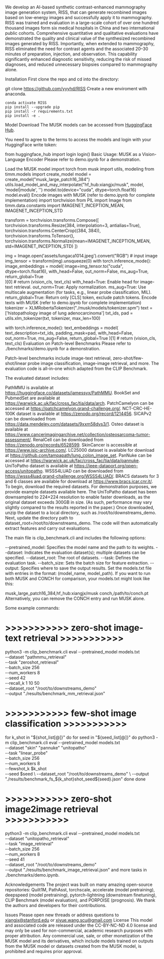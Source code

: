 We develop an AI-based synthetic contrast-enhanced mammography image generation system, RISS, that can generate recombined images based on low-energy images and successfully apply it to mammography. RISS was trained and evaluation in a large-scale cohort of over one hundred thousand images form six medical hospitals in China and two international public cohorts. Comprehensive quantitative and qualitative evaluations have demonstrated the quality and clinical value of the synthesized recombined images generated by RISS. Importantly, when extended to mammography, RISS eliminated the need for contrast agents and the associated 20–30 minutes of preparation, injection, and observation. This capability significantly enhanced diagnostic sensitivity, reducing the risk of missed diagnoses, and reduced unnecessary biopsies compared to mammography alone.


Installation
First clone the repo and cd into the directory:

git clone https://github.com/yyyhd/RISS
Create a new enviroment with anaconda.

```conda create -n RISS python=3.7 -y --no-default-packages
conda activate RISS
pip install --upgrade pip
pip install -r requirements.txt
pip install -e .
```
Model Download
The MUSK models can be accessed from [HuggingFace Hub](www.baidu.com).

You need to agree to the terms to access the models and login with your HuggingFace write token:

from huggingface_hub import login
login(<huggingface write token>)
Basic Usage: MUSK as a Vision-Language Encoder
Please refer to demo.ipynb for a demonstration.

Load the MUSK model
import torch
from musk import utils, modeling
from timm.models import create_model
model = create_model("musk_large_patch16_384")
utils.load_model_and_may_interpolate("hf_hub:xiangjx/musk", model, 'model|module', '')
model.to(device="cuda", dtype=torch.float16)
model.eval()
Encode images with MUSK (refer to demo.ipynb for complete implementation)
import torchvision
from PIL import Image
from timm.data.constants import IMAGENET_INCEPTION_MEAN, IMAGENET_INCEPTION_STD

transform = torchvision.transforms.Compose([
    torchvision.transforms.Resize(384, interpolation=3, antialias=True),
    torchvision.transforms.CenterCrop((384, 384)),
    torchvision.transforms.ToTensor(),
    torchvision.transforms.Normalize(mean=IMAGENET_INCEPTION_MEAN, std=IMAGENET_INCEPTION_STD)
])

img = Image.open('assets/lungaca1014.jpeg').convert("RGB")  # input image
img_tensor = transform(img).unsqueeze(0)
with torch.inference_mode():
    image_embeddings = model(
        image=img_tensor.to("cuda", dtype=torch.float16),
        with_head=False,
        out_norm=False,
        ms_aug=True,
        return_global=True  
        )[0]  # return (vision_cls, text_cls)
with_head=True: Enable head for image-text retrieval.
out_norm=True: Apply normalization.
ms_aug=True: Use multiscale augmentation (for tasks, e.g., linear probe classification, MIL).
return_global=True: Return only [CLS] token, exclude patch tokens.
Encode texts with MUSK (refer to demo.ipynb for complete implementation)
tokenizer = XLMRobertaTokenizer("./musk/models/tokenizer.spm")
text = ['histopathology image of lung adenocarcinoma']
txt_ids, pad = utils.xlm_tokenizer(txt, tokenizer, max_len=100)

with torch.inference_mode():
   text_embeddings = model(
      text_description=txt_ids,
      padding_mask=pad,
      with_head=False, 
      out_norm=True,
      ms_aug=False,
      return_global=True 
   )[1]  # return (vision_cls, text_cls)
Evaluation on Patch-level Benchmarks
Please refer to ./benchmarks/demo.ipynb for a demonstration.

Patch-level benchmarks include image-text retrieval, zero-shot/few-shot/linear probe image classification, image-image retrieval, and more. The evaluation code is all-in-one which adapted from the CLIP Benchmark.

The evaluated dataset includes:

PathMMU is available at https://huggingface.co/datasets/jamessyx/PathMMU.
BookSet and PubmedSet are available at https://warwick.ac.uk/fac/cross_fac/tia/data/arch.
PatchCamelyon can be accessed at https://patchcamelyon.grand-challenge.org/.
NCT-CRC-HE-100K dataset is available at https://zenodo.org/record/1214456.
SICAPv2 can be downloaded from https://data.mendeley.com/datasets/9xxm58dvs3/1.
Osteo dataset is available at https://www.cancerimagingarchive.net/collection/osteosarcoma-tumor-assessment/.
RenalCell can be downloaded from https://zenodo.org/records/6528599.
SkinCancer is accessible at https://www.isic-archive.com/.
LC25000 dataset is available for download at https://github.com/tampapath/lung_colon_image_set.
PanNuke can be accessed at https://warwick.ac.uk/fac/cross_fac/tia/data/pannuke.
UniToPatho dataset is available at https://ieee-dataport.org/open-access/unitopatho.
WSSS4LUAD can be downloaded from https://wsss4luad.grand-challenge.org/WSSS4LUAD/.
BRACS datasets for 3 and 6 classes are available for download at https://www.bracs.icar.cnr.it/.
To begin, download the required datasets. For demonstration purposes, we provide example datasets available here. The UniToPatho dataset has been downsampled to 224×224 resolution to enable faster downloads, as the original dataset exceeds 300GB in size. (As such, performance may vary slightly compared to the results reported in the paper.) Once downloaded, unzip the dataset to a local directory, such as /root/to/downstreams_demo. Next, update the directory path to dataset_root=/root/to/downstreams_demo. The code will then automatically extract features and carry out evaluations.

The main file is clip_benchmark.cli and includes the following options:

--pretrained_model: Specifies the model name and the path to its weights.
--dataset: Indicates the evaluation dataset(s); multiple datasets can be specified.
--dataset_root: The root of datasets.
--task: Defines the evaluation task.
--batch_size: Sets the batch size for feature extraction.
--output: Specifies where to save the output results.
Set the models.txt file with entries in the format: (model_name, model_path). If you want to run both MUSK and CONCH for comparison, your models.txt might look like this:

musk_large_patch16_384,hf_hub:xiangjx/musk
conch,/path/to/conch.pt
Alternatively, you can remove the CONCH entry and run MUSK alone.

Some example commands:

# >>>>>>>>>>> zero-shot image-text retrieval >>>>>>>>>>> #
 python3 -m clip_benchmark.cli eval --pretrained_model models.txt \
        --dataset   "pathmmu_retrieval"  \
        --task "zeroshot_retrieval" \
        --batch_size 256 \
        --num_workers 8 \
        --seed 42 \
        --recall_k 1 10 50 \
        --dataset_root "/root/to/downstreams_demo" \
        --output "./results/benchmark_mm_retrieval.json"
# >>>>>>>>>>> few-shot image classification >>>>>>>>>>> #
for k_shot in "${shot_list[@]}"
do
  for seed in "${seed_list[@]}"
  do
      python3 -m clip_benchmark.cli eval --pretrained_model models.txt \
          --dataset  "skin" "pannuke" "unitopatho" \
          --task "linear_probe" \
          --batch_size 256 \
          --num_workers 8 \
          --fewshot_k $k_shot \
          --seed $seed \
          --dataset_root "/root/to/downstreams_demo" \
          --output "./results/benchmark_fs_${k_shot}shot_seed${seed}.json"
  done
done
# >>>>>>>>>>> zero-shot image2image retrieval >>>>>>>>>>> #
python3 -m clip_benchmark.cli eval --pretrained_model models.txt \
        --dataset   "unitopatho_retrieval" \
        --task "image_retrieval" \
        --batch_size 256 \
        --num_workers 8 \
        --seed 41 \
        --dataset_root "/root/to/downstreams_demo" \
        --output "./results/benchmark_image_retrieval.json"
and more tasks in ./benchmarks/demo.ipynb.

Acknowledgements
The project was built on many amazing open-source repositories: Quilt1M, PathAsst, torchscale, accelerate (model pretraining), deepspeed (model pretraining), pytorch-lightning (downstream finetuning), CLIP Benchmark (model evaluation), and PORPOISE (prognosis). We thank the authors and developers for their contributions.

Issues
Please open new threads or address questions to xiangjx@stanford.edu or xiyue.wang.scu@gmail.com
License
This model and associated code are released under the CC-BY-NC-ND 4.0 license and may only be used for non-commercial, academic research purposes with proper attribution. Any commercial use, sale, or other monetization of the MUSK model and its derivatives, which include models trained on outputs from the MUSK model or datasets created from the MUSK model, is prohibited and requires prior approval.

